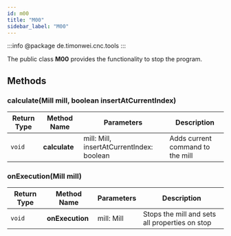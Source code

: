 ```yaml
---
id: m00
title: "M00"
sidebar_label: "M00"
---
```


:::info
@package de.timonwei.cnc.tools
:::

The public class **M00** provides the functionality to stop the program.


## Methods

### calculate(Mill mill, boolean insertAtCurrentIndex)
| Return Type   | Method Name   | Parameters  | Description    |
| ------------- | ------------- | ----------- | -------------- |
| `void`       | **calculate**      |    mill: Mill, insertAtCurrentIndex: boolean         | Adds current command to the mill |

### onExecution(Mill mill)
| Return Type   | Method Name   | Parameters  | Description    |
| ------------- | ------------- | ----------- | -------------- |
| `void`       | **onExecution**      |    mill: Mill         | Stops the mill and sets all properties on stop |